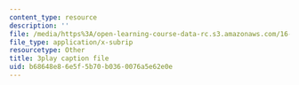 ```yaml
---
content_type: resource
description: ''
file: /media/https%3A/open-learning-course-data-rc.s3.amazonaws.com/16-06-principles-of-automatic-control-fall-2012/b68648e86e5f5b70b0360076a5e62e0e_sldnB9DVjUk.vtt
file_type: application/x-subrip
resourcetype: Other
title: 3play caption file
uid: b68648e8-6e5f-5b70-b036-0076a5e62e0e
---
```

